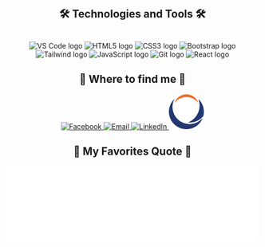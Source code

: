 <h2 align="center">🛠 Technologies and Tools 🛠</h2>
<br>
<div align="center">
  <img src="https://img.icons8.com/?size=100&id=0OQR1FYCuA9f&format=png&color=000000" alt="VS Code logo" title="VS Code" width="50" />
  <img src="https://img.icons8.com/?size=100&id=zRvbzAjx4VWY&format=png&color=000000" alt="HTML5 logo" title="HTML5" width="50" />
  <img src="https://img.icons8.com/?size=100&id=7gdY5qNXaKC0&format=png&color=000000" alt="CSS3 logo" title="CSS3" width="50" />
  <img src="https://img.icons8.com/?size=100&id=PndQWK6M1Hjo&format=png&color=000000" alt="Bootstrap logo" title="Bootstrap" width="50" />
  <img src="https://img.icons8.com/?size=100&id=CIAZz2CYc6Kc&format=png&color=000000" alt="Tailwind logo" title="Tailwind" width="50" />
  <img src="https://img.icons8.com/?size=100&id=52wKEsyyo49O&format=png&color=000000" alt="JavaScript logo" title="JavaScript" width="50" />
  <img src="https://img.icons8.com/?size=100&id=20906&format=png&color=000000" alt="Git logo" title="Git" width="50" />
  <img src="https://img.icons8.com/?size=100&id=asWSSTBrDlTW&format=png&color=000000" alt="React logo" title="React" width="50" />
</div>

<h2 align="center">🔭 Where to find me 🔭</h2>
<div align="center">
  <a href="https://www.facebook.com/profile.php?id=100065713971366" target="_blank">
    <img src="https://img.icons8.com/?size=100&id=uLWV5A9vXIPu&format=png&color=000000" alt="Facebook" width="70" />
  </a>
  <a href="mailto:Nguyen2202794@gmail.com" target="_top">
    <img src="https://img.icons8.com/?size=100&id=P7UIlhbpWzZm&format=png&color=000000" alt="Email" width="70" />
  </a>
  <a href="" target="_top">
    <img src="https://img.icons8.com/?size=100&id=xuvGCOXi8Wyg&format=png&color=000000" alt="LinkedIn" width="70" />
  </a>
  <a href="https://phenikaa-uni.edu.vn/vi" target="_top">
    <img src="./img/logoPKA.png" alt="Phenikaa Uni" width="70" />
  </a>
</div>

<h2 align="center">📑 My Favorites Quote 📑</h2>
<a href="#" target="_blank">
  <img src="svg/nguyen-quotes.svg" width="846" height="150" alt="Quotes" />
</a>
